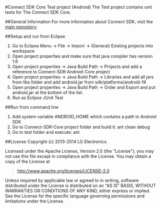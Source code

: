 #Connect SDK Core Test project (Android)
The Test project contains unit tests for The Connect SDK Core. 

##General Information
For more information about Connect SDK, visit the [main repository](https://github.com/ConnectSDK/Connect-SDK-Android).

##Setup and run from Eclipse
1. Go to Eclipse Menu -> File -> Import -> (General) Existing projects into workspace
2. Open project properties and make sure that java compiler has version 1.6
3. Open project properties -> Java Build Path -> Projects and add a reference to Connect-SDK-Android-Core project
4. Open project properties -> Java Build Path -> Libraries and add all jars from libs folder and add android.jar from sdk/platforms/android-19
5. Open project properties -> Java Build Path -> Order and Export and put android.jar at the bottom of the list.
6. Run as Eclipse JUnit Test

##Run from command line
1. Add system variable ANDROID_HOME which contains a path to Android SDK
2. Go to Connect-SDK-Core project folder and build it: ant clean debug
3. Go to test folder and execute: ant


##License
Copyright (c) 2013-2014 LG Electronics.

Licensed under the Apache License, Version 2.0 (the "License");
you may not use this file except in compliance with the License.
You may obtain a copy of the License at

> http://www.apache.org/licenses/LICENSE-2.0

Unless required by applicable law or agreed to in writing, software
distributed under the License is distributed on an "AS IS" BASIS,
WITHOUT WARRANTIES OR CONDITIONS OF ANY KIND, either express or implied.
See the License for the specific language governing permissions and
limitations under the License.


